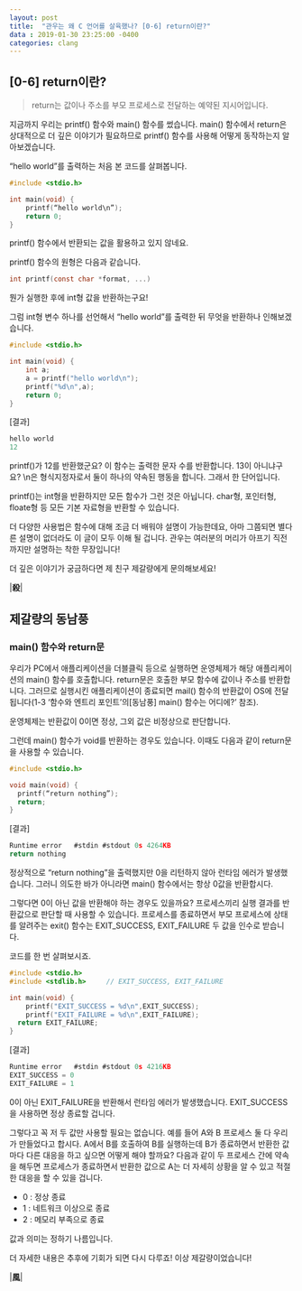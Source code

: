 ```yaml
---
layout: post
title:  "관우는 왜 C 언어를 살육했나? [0-6] return이란?"
data : 2019-01-30 23:25:00 -0400
categories: clang
---
```


## [0-6] return이란?

> return는 값이나 주소를 부모 프로세스로 전달하는 예약된 지시어입니다.

지금까지 우리는 printf() 함수와 main() 함수를 썼습니다. main() 함수에서 return은 상대적으로 더 깊은 이야기가 필요하므로 printf() 함수를 사용해 어떻게 동작하는지 알아보겠습니다.

“hello world”를 출력하는 처음 본 코드를 살펴봅니다.

```c
#include <stdio.h>

int main(void) {
	printf(“hello world\n”);
	return 0;
}
```

printf() 함수에서 반환되는 값을 활용하고 있지 않네요.

printf() 함수의 원형은 다음과 같습니다.

```c
int printf(const char *format, ...)
```

뭔가 실행한 후에 int형 값을 반환하는구요!

그럼 int형 변수 하나를 선언해서 “hello world”를 출력한 뒤 무엇을 반환하나  인해보겠습니다.

```c
#include <stdio.h>

int main(void) {
	int a;
	a = printf("hello world\n");
	printf("%d\n",a);
	return 0;
}
```

[결과]
```c
hello world
12
```

printf()가 12를 반환했군요? 이 함수는 출력한 문자 수를 반환합니다. 13이 아니냐구요? \n은 형식지정자로서 둘이 하나의 약속된 행동을 합니다. 그래서 한 단어입니다.

printf()는 int형을 반환하지만 모든 함수가 그런 것은 아닙니다. char형, 포인터형, floate형 등 모든 기본 자료형을 반환할 수 있습니다.

더 다양한 사용법은 함수에 대해 조금 더 배워야 설명이 가능한데요, 아마 그쯤되면 별다른 설명이 없더라도 이 글이 모두 이해 될 겁니다. 관우는 여러분의 머리가 아프기 직전까지만 설명하는 착한 무장입니다!

더 깊은 이야기가 궁금하다면 제 친구 제갈량에게 문의해보세요!

|**殺**|

## 제갈량의 동남풍

### main() 함수와 return문

우리가 PC에서 애플리케이션을 더블클릭 등으로 실행하면 운영체제가 해당 애플리케이션의  main() 함수를 호출합니다. return문은 호출한 부모 함수에 값이나 주소를 반환합니다. 그러므로 실행시킨 애플리케이션이 종료되면 mail() 함수의 반환값이 OS에 전달됩니다(1-3 ‘함수와 엔트리 포인트’의[동남풍] main() 함수는 어디에?’ 참조). 

운영체제는 반환값이 0이면 정상, 그외 값은 비정상으로 판단합니다.

그런데 main() 함수가 void를 반환하는 경우도 있습니다. 이때도 다음과 같이 return문을 사용할 수 있습니다. 

```c
#include <stdio.h>

void main(void) {
  printf(“return nothing”);
  return;
}
```

[결과]
```c
Runtime error	#stdin #stdout 0s 4264KB
return nothing
```

정상적으로 “return nothing”을 출력했지만 0을 리턴하지 않아 런타임 에러가 발생했습니다. 그러니 의도한 바가 아니라면 main() 함수에서는 항상 0값을 반환합시다. 

그렇다면 0이 아닌 값을 반환해야 하는 경우도 있을까요? 프로세스끼리 실행 결과를 반환값으로 판단할 때 사용할 수 있습니다. 프로세스를 종료하면서 부모 프로세스에 상태를 알려주는 exit() 함수는 EXIT_SUCCESS, EXIT_FAILURE 두 값을 인수로 받습니다.

코드를 한 번 살펴보시죠.

```c
#include <stdio.h>
#include <stdlib.h>     // EXIT_SUCCESS, EXIT_FAILURE

int main(void) {
	printf("EXIT_SUCCESS = %d\n",EXIT_SUCCESS);
	printf("EXIT_FAILURE = %d\n",EXIT_FAILURE);
  return EXIT_FAILURE;
}
```

[결과]
```c
Runtime error	#stdin #stdout 0s 4216KB
EXIT_SUCCESS = 0
EXIT_FAILURE = 1
```

0이 아닌 EXIT_FAILURE을 반환해서 런타임 에러가 발생했습니다. EXIT_SUCCESS을 사용하면 정상 종료할 겁니다.

그렇다고 꼭 저 두 값만 사용할 필요는 없습니다. 예를 들어 A와 B 프로세스 둘 다 우리가 만들었다고 합시다. A에서 B를 호출하여 B를 실행하는데 B가 종료하면서 반환한 값마다 다른 대응을 하고 싶으면 어떻게 해야 할까요? 다음과 같이 두 프로세스 간에 약속을 해두면 프로세스가 종료하면서 반환한 값으로 A는 더 자세히 상황을 알 수 있고 적절한 대응을 할 수 있을 겁니다.

- 0 : 정상 종료
- 1 : 네트워크 이상으로 종료
- 2 : 메모리 부족으로 종료

값과 의미는 정하기 나름입니다.

더 자세한 내용은 추후에 기회가 되면 다시 다루죠!
이상 제갈량이었습니다!

|**風**|
